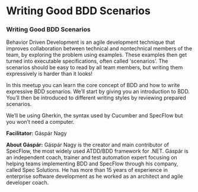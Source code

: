 # Writing Good BDD Scenarios

### Writing Good BDD Scenarios

Behavior Driven Development is an agile development technique that improves collaboration between technical and nontechnical members of the team, by exploring the problem using examples. These examples then get turned into executable specifications, often called ‘scenarios’. The scenarios should be easy to read by all team members, but writing them expressively is harder than it looks!

In this meetup you can learn the core concept of BDD and how to write expressive BDD scenarios. We’ll start by giving you an introduction to BDD. You’ll then be introduced to different writing styles by reviewing pre­pared scenarios.

We’ll be using Gherkin, the syntax used by Cucumber and SpecFlow but you won’t need a computer.

__Facilitator:__ 
Gáspár Nagy

__About Gáspár:__
Gáspár Nagy is the creator and main contributor of SpecFlow, the most widely used ATDD/BDD framework for .NET.
Gáspár is an independent coach, trainer and test automation expert focusing on helping teams implementing BDD and SpecFlow through his company, called Spec Solutions. He has more than 15 years of experience in enterprise software development as he worked as an architect and agile developer coach.
